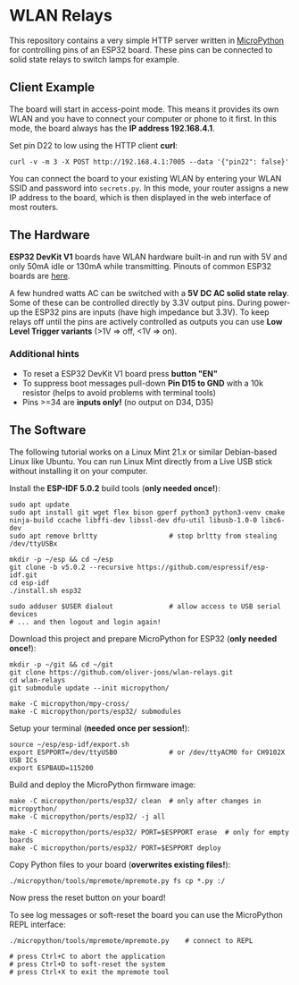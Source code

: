 # WLAN Relays

This repository contains a very simple HTTP server written in
[MicroPython](https://micropython.org/) for controlling pins of an ESP32 board.
These pins can be connected to solid state relays to switch lamps for example.

## Client Example

The board will start in access-point mode. This means it provides its own WLAN
and you have to connect your computer or phone to it first. In this mode, the
board always has the **IP address 192.168.4.1**.

Set pin D22 to low using the HTTP client **curl**:

```shell
curl -v -m 3 -X POST http://192.168.4.1:7005 --data '{"pin22": false}'
```

You can connect the board to your existing WLAN by entering your WLAN SSID and
password into ``secrets.py``. In this mode, your router assigns a new IP address
to the board, which is then displayed in the web interface of most routers.

## The Hardware

**ESP32 DevKit V1** boards have WLAN hardware built-in and run with 5V and
only 50mA idle or 130mA while transmitting. Pinouts of common ESP32 boards are
[here](https://randomnerdtutorials.com/esp32-pinout-reference-gpios/).

A few hundred watts AC can be switched with a **5V DC AC solid state relay**.
Some of these can be controlled directly by 3.3V output pins. During power-up
the ESP32 pins are inputs (have high impedance but 3.3V). To keep relays off
until the pins are actively controlled as outputs you can use
**Low Level Trigger variants** (>1V ⇒ off, <1V ⇒ on).

### Additional hints

* To reset a ESP32 DevKit V1 board press **button "EN"**
* To suppress boot messages pull-down **Pin D15 to GND** with a 10k resistor
  (helps to avoid problems with terminal tools)
* Pins >=34 are **inputs only!** (no output on D34, D35)

## The Software

The following tutorial works on a Linux Mint 21.x or similar Debian-based Linux
like Ubuntu. You can run Linux Mint directly from a Live USB stick without
installing it on your computer.

Install the **ESP-IDF 5.0.2** build tools (**only needed once!**):

```shell
sudo apt update
sudo apt install git wget flex bison gperf python3 python3-venv cmake ninja-build ccache libffi-dev libssl-dev dfu-util libusb-1.0-0 libc6-dev
sudo apt remove brltty                  # stop brltty from stealing /dev/ttyUSBx

mkdir -p ~/esp && cd ~/esp
git clone -b v5.0.2 --recursive https://github.com/espressif/esp-idf.git
cd esp-idf
./install.sh esp32

sudo adduser $USER dialout              # allow access to USB serial devices
# ... and then logout and login again!
```

Download this project and prepare MicroPython for ESP32 (**only needed once!**):

```shell
mkdir -p ~/git && cd ~/git
git clone https://github.com/oliver-joos/wlan-relays.git
cd wlan-relays
git submodule update --init micropython/

make -C micropython/mpy-cross/
make -C micropython/ports/esp32/ submodules
```

Setup your terminal (**needed once per session!**):

```shell
source ~/esp/esp-idf/export.sh
export ESPPORT=/dev/ttyUSB0             # or /dev/ttyACM0 for CH9102X USB ICs
export ESPBAUD=115200
```

Build and deploy the MicroPython firmware image:

```shell
make -C micropython/ports/esp32/ clean  # only after changes in micropython/
make -C micropython/ports/esp32/ -j all

make -C micropython/ports/esp32/ PORT=$ESPPORT erase  # only for empty boards
make -C micropython/ports/esp32/ PORT=$ESPPORT deploy
```

Copy Python files to your board (**overwrites existing files!**):

```shell
./micropython/tools/mpremote/mpremote.py fs cp *.py :/
```

Now press the reset button on your board!

To see log messages or soft-reset the board you can use the MicroPython REPL interface:

```shell
./micropython/tools/mpremote/mpremote.py    # connect to REPL

# press Ctrl+C to abort the application
# press Ctrl+D to soft-reset the system
# press Ctrl+X to exit the mpremote tool
```
